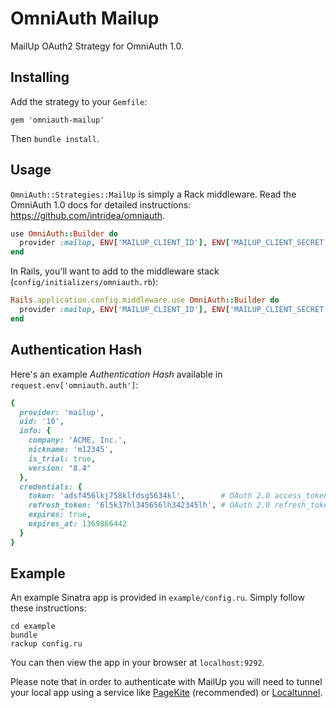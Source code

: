 # OmniAuth Mailup

MailUp OAuth2 Strategy for OmniAuth 1.0.

## Installing

Add the strategy to your `Gemfile`:

    gem 'omniauth-mailup'

Then `bundle install`.

## Usage

`OmniAuth::Strategies::MailUp` is simply a Rack middleware. Read the OmniAuth 1.0 docs for detailed instructions: https://github.com/intridea/omniauth.

```ruby
use OmniAuth::Builder do
  provider :mailup, ENV['MAILUP_CLIENT_ID'], ENV['MAILUP_CLIENT_SECRET']
end
```

In Rails, you'll want to add to the middleware stack (`config/initializers/omniauth.rb`):

```ruby
Rails.application.config.middleware.use OmniAuth::Builder do
  provider :mailup, ENV['MAILUP_CLIENT_ID'], ENV['MAILUP_CLIENT_SECRET']
end
```

## Authentication Hash

Here's an example _Authentication Hash_ available in `request.env['omniauth.auth']`:

```ruby
{
  provider: 'mailup',
  uid: '10',
  info: {
    company: 'ACME, Inc.',
    nickname: 'm12345',
    is_trial: true,
    version: "8.4"
  },
  credentials: {
    token: 'adsf456lkj758klfdsg5634kl',        # OAuth 2.0 access_token.
    refresh_token: '6l5k37hl345656lh342345lh', # OAuth 2.0 refresh_token.
    expires: true,
    expires_at: 1369866442
  }
}
```

## Example

An example Sinatra app is provided in `example/config.ru`. Simply follow these instructions:

```
cd example
bundle
rackup config.ru
```

You can then view the app in your browser at `localhost:9292`.

Please note that in order to authenticate with MailUp you will need to tunnel your local app using a service like [PageKite](http://pagekite.net) (recommended) or [Localtunnel](http://progrium.com/localtunnel/).